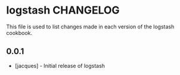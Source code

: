 logstash CHANGELOG
==================

This file is used to list changes made in each version of the logstash cookbook.

0.0.1
-----
- [jacques] - Initial release of logstash
